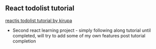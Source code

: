 ## React todolist tutorial
[reactjs todolist tutorial by kirupa](https://www.kirupa.com/react/simple_todo_app_react.htm)

* Second react learning project - simply following along tutorial until completed, will try to add some of my own features post tutorial completion